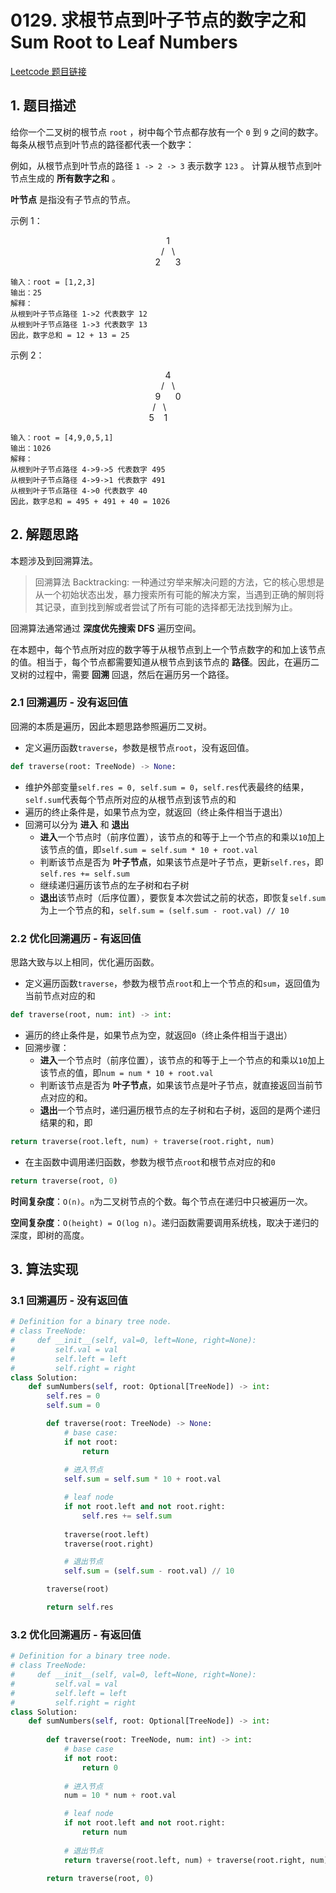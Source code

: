 # 0129. 求根节点到叶子节点的数字之和 Sum Root to Leaf Numbers
[Leetcode 题目链接](https://leetcode.com/problems/sum-root-to-leaf-numbers/)

## 1. 题目描述

给你一个二叉树的根节点 `root` ，树中每个节点都存放有一个 `0` 到 `9` 之间的数字。
每条从根节点到叶节点的路径都代表一个数字：

例如，从根节点到叶节点的路径 `1 -> 2 -> 3` 表示数字 `123` 。
计算从根节点到叶节点生成的 **所有数字之和** 。

**叶节点** 是指没有子节点的节点。

示例 1：
<center> 1 </center>
<center>/&nbsp;&nbsp;&nbsp;\</center>
<center>2&nbsp;&nbsp;&nbsp;&nbsp;&nbsp;&nbsp;3</center>

```
输入：root = [1,2,3]
输出：25
解释：
从根到叶子节点路径 1->2 代表数字 12
从根到叶子节点路径 1->3 代表数字 13
因此，数字总和 = 12 + 13 = 25
```

示例 2：
<center> 4 </center>
<center>/&nbsp;&nbsp;&nbsp;\</center>
<center>9&nbsp;&nbsp;&nbsp;&nbsp;&nbsp;&nbsp;0</center>
<center>/&nbsp;&nbsp;&nbsp;\&nbsp;&nbsp;&nbsp;&nbsp;&nbsp;&nbsp;&nbsp;</center>
<center>5&nbsp;&nbsp;&nbsp;&nbsp;1&nbsp;&nbsp;&nbsp;&nbsp;&nbsp;&nbsp;&nbsp;&nbsp;</center>

```
输入：root = [4,9,0,5,1]
输出：1026
解释：
从根到叶子节点路径 4->9->5 代表数字 495
从根到叶子节点路径 4->9->1 代表数字 491
从根到叶子节点路径 4->0 代表数字 40
因此，数字总和 = 495 + 491 + 40 = 1026
```


## 2. 解题思路
本题涉及到回溯算法。

> 回溯算法 Backtracking:
> 一种通过穷举来解决问题的方法，它的核心思想是从一个初始状态出发，暴力搜索所有可能的解决方案，当遇到正确的解则将其记录，直到找到解或者尝试了所有可能的选择都无法找到解为止。

回溯算法通常通过 **深度优先搜索 DFS** 遍历空间。

在本题中，每个节点所对应的数字等于从根节点到上一个节点数字的和加上该节点的值。相当于，每个节点都需要知道从根节点到该节点的 **路径**。因此，在遍历二叉树的过程中，需要 **回溯** 回退，然后在遍历另一个路径。

### 2.1 回溯遍历 - 没有返回值
回溯的本质是遍历，因此本题思路参照遍历二叉树。

- 定义遍历函数`traverse`，参数是根节点`root`，没有返回值。
```Python 
def traverse(root: TreeNode) -> None:
```
- 维护外部变量`self.res = 0, self.sum = 0`，`self.res`代表最终的结果，`self.sum`代表每个节点所对应的从根节点到该节点的和
- 遍历的终止条件是，如果节点为空，就返回（终止条件相当于退出）
- 回溯可以分为 **进入** 和 **退出**
  - **进入**一个节点时（前序位置），该节点的和等于上一个节点的和乘以`10`加上该节点的值，即`self.sum = self.sum * 10 + root.val`
  - 判断该节点是否为 **叶子节点**，如果该节点是叶子节点，更新`self.res`，即`self.res += self.sum`
  - 继续递归遍历该节点的左子树和右子树
  - **退出**该节点时（后序位置），要恢复本次尝试之前的状态，即恢复`self.sum`为上一个节点的和，`self.sum = (self.sum - root.val) // 10`

### 2.2 优化回溯遍历 - 有返回值
思路大致与以上相同，优化遍历函数。

- 定义遍历函数`traverse`，参数为根节点`root`和上一个节点的和`sum`，返回值为当前节点对应的和
```Python
def traverse(root, num: int) -> int:
```
- 遍历的终止条件是，如果节点为空，就返回`0`（终止条件相当于退出）
- 回溯步骤：
  - **进入**一个节点时（前序位置），该节点的和等于上一个节点的和乘以`10`加上该节点的值，即`num = num * 10 + root.val`
  - 判断该节点是否为 **叶子节点**，如果该节点是叶子节点，就直接返回当前节点对应的和。
  - **退出**一个节点时，递归遍历根节点的左子树和右子树，返回的是两个递归结果的和，即
```Python
return traverse(root.left, num) + traverse(root.right, num)
```
- 在主函数中调用递归函数，参数为根节点`root`和根节点对应的和`0`
```Python
return traverse(root, 0)
```

**时间复杂度**：`O(n)`。`n`为二叉树节点的个数。每个节点在递归中只被遍历一次。

**空间复杂度**：`O(height) = O(log n)`。递归函数需要调用系统栈，取决于递归的深度，即树的高度。

## 3. 算法实现
### 3.1 回溯遍历 - 没有返回值
```Python
# Definition for a binary tree node.
# class TreeNode:
#     def __init__(self, val=0, left=None, right=None):
#         self.val = val
#         self.left = left
#         self.right = right
class Solution:
    def sumNumbers(self, root: Optional[TreeNode]) -> int:
        self.res = 0
        self.sum = 0

        def traverse(root: TreeNode) -> None:
            # base case:
            if not root:
                return
            
            # 进入节点
            self.sum = self.sum * 10 + root.val

            # leaf node
            if not root.left and not root.right:
                self.res += self.sum
            
            traverse(root.left)
            traverse(root.right)

            # 退出节点
            self.sum = (self.sum - root.val) // 10

        traverse(root)

        return self.res
```

### 3.2 优化回溯遍历 - 有返回值
```Python
# Definition for a binary tree node.
# class TreeNode:
#     def __init__(self, val=0, left=None, right=None):
#         self.val = val
#         self.left = left
#         self.right = right
class Solution:
    def sumNumbers(self, root: Optional[TreeNode]) -> int:
        
        def traverse(root: TreeNode, num: int) -> int:
            # base case
            if not root:
                return 0
            
            # 进入节点
            num = 10 * num + root.val

            # leaf node
            if not root.left and not root.right:
                return num
            
            # 退出节点
            return traverse(root.left, num) + traverse(root.right, num)
        
        return traverse(root, 0)
```

